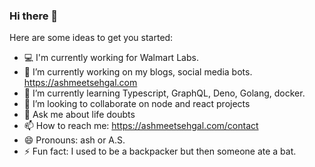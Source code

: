 ### Hi there 👋

<!--
**ashmeetsehgal/ashmeetsehgal** is a ✨ _special_ ✨ repository because its `README.md` (this file) appears on your GitHub profile.
-->
Here are some ideas to get you started:

- 💻 I'm currently working for Walmart Labs.
- 🔭 I’m currently working on my blogs, social media bots. https://ashmeetsehgal.com
- 🌱 I’m currently learning Typescript, GraphQL, Deno, Golang, docker. 
- 👯 I’m looking to collaborate on node and react projects
- 💬 Ask me about life doubts
- 📫 How to reach me: https://ashmeetsehgal.com/contact
- 😄 Pronouns: ash or A.S.
- ⚡ Fun fact: I used to be a backpacker but then someone ate a bat. 


